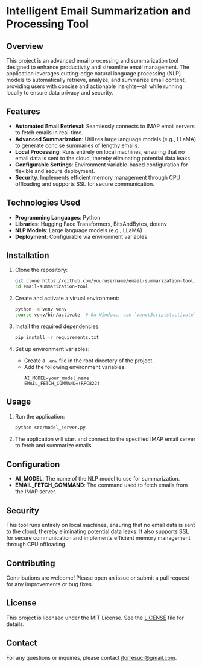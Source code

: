 # Intelligent Email Summarization and Processing Tool

## Overview

This project is an advanced email processing and summarization tool designed to enhance productivity and streamline email management. The application leverages cutting-edge natural language processing (NLP) models to automatically retrieve, analyze, and summarize email content, providing users with concise and actionable insights—all while running locally to ensure data privacy and security.

## Features

- **Automated Email Retrieval**: Seamlessly connects to IMAP email servers to fetch emails in real-time.
- **Advanced Summarization**: Utilizes large language models (e.g., LLaMA) to generate concise summaries of lengthy emails.
- **Local Processing**: Runs entirely on local machines, ensuring that no email data is sent to the cloud, thereby eliminating potential data leaks.
- **Configurable Settings**: Environment variable-based configuration for flexible and secure deployment.
- **Security**: Implements efficient memory management through CPU offloading and supports SSL for secure communication.

## Technologies Used

- **Programming Languages**: Python
- **Libraries**: Hugging Face Transformers, BitsAndBytes, dotenv
- **NLP Models**: Large language models (e.g., LLaMA)
- **Deployment**: Configurable via environment variables

## Installation

1. Clone the repository:
    ```sh
    git clone https://github.com/yourusername/email-summarization-tool.git
    cd email-summarization-tool
    ```

2. Create and activate a virtual environment:
    ```sh
    python -m venv venv
    source venv/bin/activate  # On Windows, use `venv\Scripts\activate`
    ```

3. Install the required dependencies:
    ```sh
    pip install -r requirements.txt
    ```

4. Set up environment variables:
    - Create a `.env` file in the root directory of the project.
    - Add the following environment variables:
        ```env
        AI_MODEL=your_model_name
        EMAIL_FETCH_COMMAND=(RFC822)
        ```

## Usage

1. Run the application:
    ```sh
    python src/model_server.py
    ```

2. The application will start and connect to the specified IMAP email server to fetch and summarize emails.

## Configuration

- **AI_MODEL**: The name of the NLP model to use for summarization.
- **EMAIL_FETCH_COMMAND**: The command used to fetch emails from the IMAP server.

## Security

This tool runs entirely on local machines, ensuring that no email data is sent to the cloud, thereby eliminating potential data leaks. It also supports SSL for secure communication and implements efficient memory management through CPU offloading.

## Contributing

Contributions are welcome! Please open an issue or submit a pull request for any improvements or bug fixes.

## License

This project is licensed under the MIT License. See the [LICENSE](LICENSE) file for details.

## Contact

For any questions or inquiries, please contact [jtorresuci@gmail.com](mailto:jtorresuci@gmail.com).
